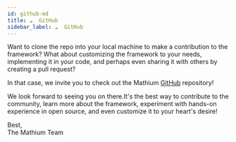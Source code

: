 ```yaml
---
id: github-md
title: ☁️  GitHub
sidebar_label: ☁️  GitHub
---
```


Want to clone the repo into your local machine to make a contribution to the framework? What about customizing the framework to your needs, implementing it in your code, and perhaps even sharing it with others by creating a pull request?

In that case, we invite you to check out the Mathium [GitHub](https://github.com/filippo-fonseca/mathiumjs) repository!

We look forward to seeing you on there.It's the best way to contribute to the community, learn more about the framework, experiment with hands-on experience in open source, and even customize it to your heart's desire!

Best, <br />
The Mathium Team
